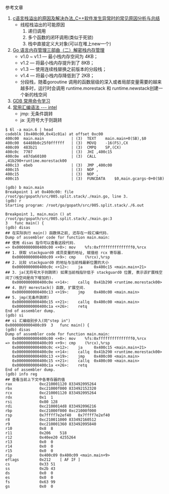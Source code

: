 参考文章

1. [c语言栈溢出的原因及解决办法_C++软件发生异常时的常见原因分析与总结](https://blog.csdn.net/weixin_32646781/article/details/112370493)
    - 线程栈溢出的可能原因
        1. 递归调用
        2. 多个函数的闭环调用(类似于死锁)
        3. 栈中直接定义大对象(可以在堆上new一个)
2. [Go 语言内存管理三部曲（二）解密栈内存管理](http://www.wenwoha.com/blog_detail-620.html)
    - v1.0 ~ v1.1 — 最小栈内存空间为 4KB；
    - v1.2 — 将最小栈内存提升到了 8KB；
    - v1.3 — 使用连续栈替换之前版本的分段栈；
    - v1.4 — 将最小栈内存降低到了 2KB；
    - 分段栈，随着goroutine 调用的函数层级的深入或者局部变量需要的越来越多时，运行时会调用 runtime.morestack 和 runtime.newstack创建一个新的栈空间
3. [GDB 常用命令学习](https://blog.csdn.net/The_sun0808/article/details/50000447)
4. [常用汇编语法 --- intel](https://blog.51cto.com/u_15061952/4363837)
    - jmp: 无条件跳转
    - ja: 无符号大于则跳转

```console
$ 6l -a main.6 | head
codeblk [0x400c00,0x41c01a) at offset 0xc00
400c00	main.main            | (3)	TEXT	main.main+0(SB),$0
400c00	64488b0c25f0ffffff   | (3)	MOVQ	-16(FS),CX
400c09	483b21               | (3)	CMPQ	SP,(CX)
400c0c	7707                 | (3)	JHI	,400c15
400c0e	e87da60100           | (3)	CALL	,41b290+runtime.morestack00
400c13	ebeb                 | (3)	JMP	,400c00
400c15	                     | (3)	NOP	,
400c15	                     | (3)	NOP	,
400c15	                     | (3)	FUNCDATA	$0,main.gcargs·0+0(SB)
```

```
(gdb) b main.main
Breakpoint 1 at 0x400c00: file /root/go/gopath/src/005.split.stack/./main.go, line 3.
(gdb) r
Starting program: /root/go/gopath/src/005.split.stack/./6.out

Breakpoint 1, main.main () at /root/go/gopath/src/005.split.stack/./main.go:3
3	func main() {
(gdb) disas                                                                     ## 在实际执行 main() 函数体之前, 还存在一段汇编代码.
Dump of assembler code for function main.main:                                  ## 使用 disas 指令可以查看这段代码.
=> 0x0000000000400c00 <+0>:	mov    %fs:0xfffffffffffffff0,%rcx                  ## 1. 获取 stackguard0 成员变量的地址, 赋值给 rcx 寄存器.
   0x0000000000400c09 <+9>:	cmp    (%rcx),%rsp                                  ## 2. 比较 stackguard0 的地址与当前栈最新位置的大小
   0x0000000000400c0c <+12>:	ja     0x400c15 <main.main+21>                  ## 3. ja(无符号大于则跳转) 如果当前栈指针低于 stackguard0 位置, 表示该扩展栈空间了(栈空间是向下增加的).
   0x0000000000400c0e <+14>:	callq  0x41b290 <runtime.morestack00>           ## 4. 执行 morestack() 函数, 扩展空间.
   0x0000000000400c13 <+19>:	jmp    0x400c00 <main.main>                     ## 5. jmp(无条件跳转)
   0x0000000000400c15 <+21>:	callq  0x400c00 <main.main>
   0x0000000000400c1a <+26>:	retq
End of assembler dump.
(gdb) si                                                                        ## si 汇编级别步入(同"step in")
0x0000000000400c09	3	func main() {
(gdb) disas
Dump of assembler code for function main.main:
   0x0000000000400c00 <+0>:	mov    %fs:0xfffffffffffffff0,%rcx
=> 0x0000000000400c09 <+9>:	cmp    (%rcx),%rsp
   0x0000000000400c0c <+12>:	ja     0x400c15 <main.main+21>
   0x0000000000400c0e <+14>:	callq  0x41b290 <runtime.morestack00>
   0x0000000000400c13 <+19>:	jmp    0x400c00 <main.main>
   0x0000000000400c15 <+21>:	callq  0x400c00 <main.main>
   0x0000000000400c1a <+26>:	retq
End of assembler dump.
(gdb) info reg                                                                  ## 查看当前上下文中各寄存器的值
rax            0xc210001120	833492095264
rbx            0xc21000f000	833492152320
rcx            0xc210001120	833492095264
rdx            0x1	1
rsi            0x80	128
rdi            0xc2100014d8	833492096216
rbp            0xc21000f000	0xc21000f000
rsp            0x7ffff7e2ef40	0x7ffff7e2ef40
r8             0xc210011000	833492160512
r9             0xc210001360	833492095840
r10            0x8	8
r11            0x206	518
r12            0x40ee20	4255264
r13            0x0	0
r14            0x0	0
r15            0x0	0
rip            0x400c09	0x400c09 <main.main+9>
eflags         0x212	[ AF IF ]
cs             0x33	51
ss             0x2b	43
ds             0x0	0
es             0x0	0
fs             0x63	99
gs             0x0	0
```

